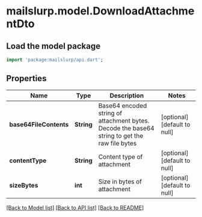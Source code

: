 # mailslurp.model.DownloadAttachmentDto

## Load the model package
```dart
import 'package:mailslurp/api.dart';
```

## Properties
Name | Type | Description | Notes
------------ | ------------- | ------------- | -------------
**base64FileContents** | **String** | Base64 encoded string of attachment bytes. Decode the base64 string to get the raw file bytes | [optional] [default to null]
**contentType** | **String** | Content type of attachment | [optional] [default to null]
**sizeBytes** | **int** | Size in bytes of attachment | [optional] [default to null]

[[Back to Model list]](../README#documentation-for-models) [[Back to API list]](../README#documentation-for-api-endpoints) [[Back to README]](../README)



